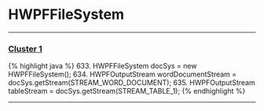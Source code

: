 # HWPFFileSystem

***

### [Cluster 1](./1)
{% highlight java %}
633. HWPFFileSystem docSys = new HWPFFileSystem();
634. HWPFOutputStream wordDocumentStream = docSys.getStream(STREAM_WORD_DOCUMENT);
635. HWPFOutputStream tableStream = docSys.getStream(STREAM_TABLE_1);
{% endhighlight %}

***

